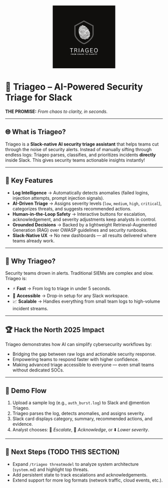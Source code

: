 <p align="center">
  <img src="assets/logo_in_black.png" alt="Triageo Logo" width="200"/>
</p>

# 🚨 Triageo – AI-Powered Security Triage for Slack  

**THE PROMISE:** *From chaos to clarity, in seconds.*  

---

## 🌐 What is Triageo?  
Triageo is a **Slack-native AI security triage assistant** that helps teams cut through the noise of security alerts. Instead of manually sifting through endless logs: Triageo parses, classifies, and prioritizes incidents **directly** inside Slack. This gives security teams actionable insights instantly!  

---

## 🔑 Key Features  
- **Log Intelligence** → Automatically detects anomalies (failed logins, injection attempts, prompt injection signals).  
- **AI-Driven Triage** → Assigns severity levels (`low`, `medium`, `high`, `critical`), categorizes threats, and suggests recommended actions.  
- **Human-in-the-Loop Safety** → Interactive buttons for escalation, acknowledgement, and severity adjustments keep analysts in control.  
- **Grounded Decisions** → Backed by a lightweight Retrieval-Augmented Generation (RAG) over OWASP guidelines and security runbooks.  
- **Slack-Native UX** → No new dashboards — all results delivered where teams already work.  

---

## 🎯 Why Triageo?  
Security teams drown in alerts. Traditional SIEMs are complex and slow. Triageo is:  
- ⚡ **Fast** → From log to triage in under 5 seconds.  
- 🔑 **Accessible** → Drop-in setup for any Slack workspace.  
- 📈 **Scalable** → Handles everything from small team logs to high-volume incident streams.  

---

## 🏆 Hack the North 2025 Impact  
Triageo demonstrates how AI can simplify cybersecurity workflows by:  
- Bridging the gap between raw logs and actionable security response.  
- Empowering teams to respond faster with higher confidence.  
- Making advanced triage accessible to everyone — even small teams without dedicated SOCs.  

---

## 📂 Demo Flow  
1. Upload a sample log (e.g., `auth_burst.log`) to Slack and @mention Triageo.  
2. Triageo parses the log, detects anomalies, and assigns severity.  
3. Slack card displays category, summary, recommended actions, and evidence.  
4. Analyst chooses: 🚨 *Escalate*, 👀 *Acknowledge*, or ⬇️ *Lower severity*.  

---

## 🚀 Next Steps  (TODO THIS SECTION)
- Expand `/triageo threatmodel` to analyze system architecture (`system.md`) and highlight top threats.  
- Add persistent state to track escalations and acknowledgements.  
- Extend support for more log formats (network traffic, cloud events, etc.).  
